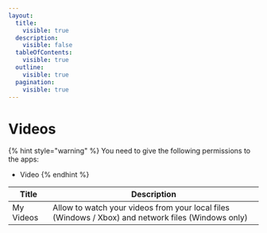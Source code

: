 ```yaml
---
layout:
  title:
    visible: true
  description:
    visible: false
  tableOfContents:
    visible: true
  outline:
    visible: true
  pagination:
    visible: true
---
```


# Videos

{% hint style="warning" %}
You need to give the following permissions to the apps:

* Video
{% endhint %}

| Title     | Description                                                                                        |
| --------- | -------------------------------------------------------------------------------------------------- |
| My Videos | Allow to watch your videos from your local files (Windows / Xbox) and network files (Windows only) |
